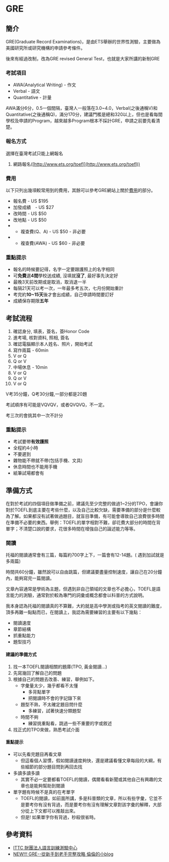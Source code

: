 # GRE

## 簡介

GRE(Graduate Record Examinations)，是由ETS舉辦的世界性測驗，主要做為美國研究所或研究機構的申請參考條件。

後來有經過改制，改為GRE revised General Test，也就是大家所講的新制GRE

### 考試項目

- AWA(Analytical Writing) - 作文
- Verbal - 語文
- Quantitative - 計量

AWA滿分6分，0.5一個間隔，臺灣人一般落在3.0~4.0，Verbal(之後通稱V)和Quantitative(之後通稱Q)，滿分170分，建議門檻是總和320以上，但也是看每間學校及申請的Program，越來越多Program根本不採計GRE，申請之前要先看清楚。

### 報名方式

選擇在臺灣考試只能上網報名

1. 網路報名([http://www.ets.org/toefl](http://www.ets.org/toefl))

### 費用

以下只列出幾項較常用到的費用，其餘可以參考GRE網站上關於[費用](http://www.ets.org/gre/revised_general/about/fees/)的部分。

- 報名費 - US $195
- 加發成績　- US $27
- 改時間 - US $50
- 改地點 - US $50
- * 複查費(Q、A) - US $50 - 非必要
- * 複查費(AWA) - US $60 - 非必要

### 重點提示

- 報名的時候要記得，名字一定要跟護照上的名字相同
- 可**免費**選**4間**學校送成績, 沒填就**沒了**, 最好事先決定好
- 最晚3天前改期或是取消，取消退一半
- 每隔21天可以考一次，一年最多考五次，七月份開始重計
- 考完約**10~15天**後才會出成績，自己申請時間要訂好
- 成績保存期限**五年**

## 考試流程

1. 確認身分, 填表，簽名，簽Honor Code
1. 進考場, 核對資料, 照相, 簽名
1. 確認電腦顯示本人姓名、照片，開始考試
1. 寫作兩篇 - 60min
1. V or Q
1. Q or V
1. 中場休息 - 10min
1. V or Q
1. Q or V
1. V or Q

V考35分鐘，Q考30分鐘,一部分都是20題

考試順序有可能是VQVQV，或者QVQVQ，不一定。

考三次的會挑其中一次不計分

### 重點提示

- 考試要帶**有效護照**
- 全程約4小時
- 不要遲到
- 雜物能不帶就不帶(包括手機、文具)
- 休息時間也不能用手機
- 紙筆試場都會有

## 準備方式

在對於考試的四個項目做準備之前，建議先至少完整的做過1~2分的TPO，會讓你對於TOEFL到底主要在考些什麼，以及自己比較欠缺，需要準備的部分是什麼較為了解。如果都沒有試著做過題目，就盲目準備，有可能會導致自己浪費很多時間在準備不必要的東西。舉例：TOEFL的單字相對不難，卻花費大部分的時間在背單字；不清楚口說的要求，花很多時間在增強自己的論述能力等等。

### 閱讀

托福的閱讀通常會有三篇，每篇約700字上下，一篇會有12-14題。(
遇到加試就是多兩篇)

時間共60分鐘，雖然說可以自由跳篇，但建議要盡量控制速度，讓自己在20分鐘內，能夠寫完一篇閱讀。

文章內容通常是學術為主題，但遇到非自己領域的文章也不必擔心，TOEFL是語言能力的測驗，通常對於較為專門的詞彙或概念都會以科普的方式說明。

我本身認為托福的閱讀真的不算難，大約就是高中學測或指考的英文閱讀的難度，頂多再難一點點而已，在閱讀上，我認為需要練習的主要有以下幾點：

- 閱讀速度
- 章節結構
- 抓重點能力
- 題型技巧

#### 建議的準備方式

1. 找一本TOEFL閱讀相關的題庫(TPO, 黃金閱讀...)
1. 先寫幾回了解自己的問題
1. 根據自己的問題去改善、練習，舉例如下。
    - 字彙量太少，幾乎都看不太懂
      - 多背點單字
      - 把閱讀時不會的字記錄下來
    - 題型不熟，不太確定題目問什麼
      - 多練習，試著快速分類題型
    - 時間不夠
      - 練習挑重點看，跳過一些不重要的字或敘述
1. 找正式的TPO來做，熟悉考試介面

#### 重點提示

- 可以先看完題目再看文章
  - 但這看個人習慣，假如閱讀速度夠快，還是建議看懂文章每段的大綱，有些細節的部分題目問到再回去找
- 多讀多讀多讀
  - 其實不必一定要都看TOEFL的閱讀，偶爾看看新聞或其他自己有興趣的文章也是能夠幫助到閱讀
- 單字題有時候不是真的在考單字
  - TOEFL的閱讀，如前面所講，多是科普類的文章，所以有些字彙，它並不是要考你有沒有背過，而是要考你有沒有理解文章對該字彙的解釋，大部分從上下文都可以推敲出來。	
  - 但是! 如果單字你有背過，秒殺很省時。

[comment]: <TODO> ("V還沒寫")

## 參考資料

- [ITTC 財團法人語言訓練測驗中心](https://www.lttc.ntu.edu.tw/)
- [NEW!!! GRE--從新手到老手完整攻略 倫倫的小blog](http://xination.pixnet.net/blog/post/18450984)
